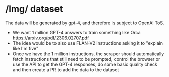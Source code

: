 # /lmg/ dataset

The data will be generated by gpt-4, and therefore is subject to OpenAI ToS.

- We want 1 million GPT-4 answers to train something like Orca https://arxiv.org/pdf/2306.02707.pdf
- The idea would be to also use FLAN-V2 instructions asking it to "explain like I'm five"
- Once we have the 1 million instructions, the scraper should automatically fetch instructions that still need to be prompted, control the browser or use the API to get the GPT-4 responses, do some basic quality check and then create a PR to add the data to the dataset